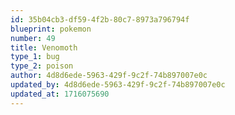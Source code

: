 ```yaml
---
id: 35b04cb3-df59-4f2b-80c7-8973a796794f
blueprint: pokemon
number: 49
title: Venomoth
type_1: bug
type_2: poison
author: 4d8d6ede-5963-429f-9c2f-74b897007e0c
updated_by: 4d8d6ede-5963-429f-9c2f-74b897007e0c
updated_at: 1716075690
---
```

